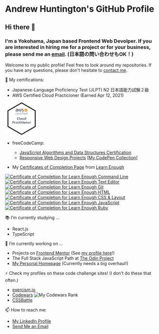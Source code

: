 # Andrew Huntington's GitHub Profile
## Hi there 👋
### I'm a Yokohama, Japan based Frontend Web Devolper. If you are interested in hiring me for a project or for your business, please send me an [email](mailto:andrew.huntington@gmail.com). (日本語の問い合わせもOK！)

Welcome to my public profile! Feel free to look around my repositories. If you have any questions, please don't hesitate to [contact me](mailto:andrew.huntington@gmail.com).

:scroll: My certifications:
- Japanese-Language Proficiency Test (JLPT) N2 日本語能力試験２級
- AWS Certified Cloud Practicioner (Earned Apr 12, 2021)

![My AWS Cloud Practitioner Certification](https://raw.githubusercontent.com/AndrewHuntington/personal-homepage/master/images/aws-certified-cloud-practitioner.png)

- freeCodeCamp:
    - [JavaScript Algorithms and Data Structures Certification](https://www.freecodecamp.org/certification/strugglebunny/javascript-algorithms-and-data-structures)
    - [Responsive Web Design Projects](https://www.freecodecamp.org/certification/strugglebunny/responsive-web-design) [[My CodePen Collection](https://codepen.io/collection/waKZqN)]


- My [Certificates of Completion Page](https://www.learnenough.com/certificates/strugglebunny) from [Learn Enough](https://learnenough.com)

<a href="https://www.learnenough.com/certificates/strugglebunny"><img src="https://www.learnenough.com/certificates/strugglebunny/command-line-tutorial.svg" alt="Certificate of Completion for Learn Enough Command Line"></a><a href="https://www.learnenough.com/certificates/strugglebunny"><img src="https://www.learnenough.com/certificates/strugglebunny/text-editor-tutorial.svg" alt="Certificate of Completion for Learn Enough Text Editor"></a><a href="https://www.learnenough.com/certificates/strugglebunny"><img src="https://www.learnenough.com/certificates/strugglebunny/git-tutorial.svg" alt="Certificate of Completion for Learn Enough Git"></a><a href="https://www.learnenough.com/certificates/strugglebunny"><img src="https://www.learnenough.com/certificates/strugglebunny/html-tutorial.svg" alt="Certificate of Completion for Learn Enough HTML"></a><a href="https://www.learnenough.com/certificates/strugglebunny"><img src="https://www.learnenough.com/certificates/strugglebunny/css-and-layout-tutorial.svg" alt="Certificate of Completion for Learn Enough CSS &amp; Layout"></a><a href="https://www.learnenough.com/certificates/strugglebunny"><img src="https://www.learnenough.com/certificates/strugglebunny/javascript-tutorial.svg" alt="Certificate of Completion for Learn Enough JavaScript"></a><a href="https://www.learnenough.com/certificates/strugglebunny"><img src="https://www.learnenough.com/certificates/strugglebunny/ruby-tutorial.svg" alt="Certificate of Completion for Learn Enough Ruby"></a>

:books: I’m currently studying ...
- React.js
- TypeScript

🔭 I’m currently working on ...
- Projects on [Frontend Mentor](https://www.frontendmentor.io) (See [my profile here](https://www.frontendmentor.io/profile/AndrewHuntington)!)
- The Full Stack JavaScript Path at [The Odin Project](https://www.theodinproject.com/) 
- [My Personal Homepage](https://andrewhuntington.com) (Currently needs a big overhaul!)

⚡ Check my profiles on these code challenge sites! (I don't do these that often.)
- [exercism.io](https://exercism.io/profiles/AndrewHuntington)
- [Codewars](https://www.codewars.com/users/strugglebunny) ![My Codewars Rank](https://www.codewars.com/users/strugglebunny/badges/micro)
- [CSSBattle](https://cssbattle.dev/player/strugglebunny)

📫 How to reach me:
- [My LinkedIn Profile](https://www.linkedin.com/in/andrew-huntington-7827582b/)
- [Send Me an Email](mailto:andrew.huntington@gmail.com)

<!--
**AndrewHuntington/AndrewHuntington** is a ✨ _special_ ✨ repository because its `README.md` (this file) appears on your GitHub profile.

Here are some ideas to get you started:

- 🔭 I’m currently working on ...
- 🌱 I’m currently learning ...
- 👯 I’m looking to collaborate on ...
- 🤔 I’m looking for help with ...
- 💬 Ask me about ...
- 📫 How to reach me: ...
- 😄 Pronouns: ...
- ⚡ Fun fact: ...
-->
